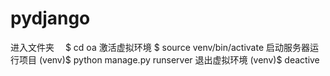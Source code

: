 # pydjango

进入文件夹　
$ cd oa
激活虚拟环境
$ source venv/bin/activate
启动服务器运行项目
(venv)$ python manage.py runserver
退出虚拟环境
(venv)$ deactive
